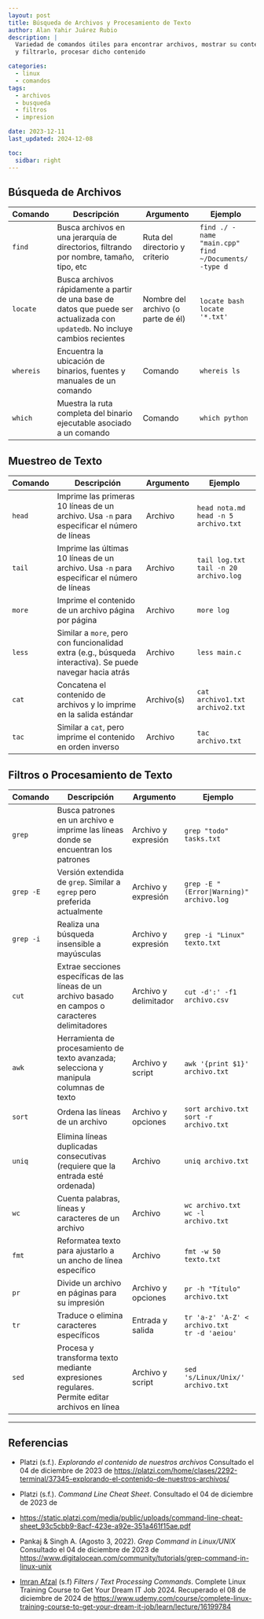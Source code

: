 ```yaml
---
layout: post
title: Búsqueda de Archivos y Procesamiento de Texto
author: Alan Yahir Juárez Rubio
description: |
  Variedad de comandos útiles para encontrar archivos, mostrar su contenido
  y filtrarlo, procesar dicho contenido

categories:
  - linux
  - comandos
tags:
  - archivos
  - busqueda
  - filtros
  - impresion

date: 2023-12-11
last_updated: 2024-12-08

toc:
  sidbar: right
---
```


## Búsqueda de Archivos

| Comando   | Descripción                                                                                                                     | Argumento                          | Ejemplo                                                   |
| --------- | ------------------------------------------------------------------------------------------------------------------------------- | ---------------------------------- | --------------------------------------------------------- |
| `find`    | Busca archivos en una jerarquía de directorios, filtrando por nombre, tamaño, tipo, etc                                         | Ruta del directorio y criterio     | `find ./ -name "main.cpp"`<br>`find ~/Documents/ -type d` |
| `locate`  | Busca archivos rápidamente a partir de una base de datos que puede ser actualizada con `updatedb`. No incluye cambios recientes | Nombre del archivo (o parte de él) | `locate bash`<br>`locate '*.txt'`                         |
| `whereis` | Encuentra la ubicación de binarios, fuentes y manuales de un comando                                                            | Comando                            | `whereis ls`                                              |
| `which`   | Muestra la ruta completa del binario ejecutable asociado a un comando                                                           | Comando                            | `which python`                                            |

## Muestreo de Texto

| Comando | Descripción                                                                                               | Argumento  | Ejemplo                                    |
| ------- | --------------------------------------------------------------------------------------------------------- | ---------- | ------------------------------------------ |
| `head`  | Imprime las primeras 10 líneas de un archivo. Usa `-n` para especificar el número de líneas               | Archivo    | `head nota.md`<br>`head -n 5 archivo.txt`  |
| `tail`  | Imprime las últimas 10 líneas de un archivo. Usa `-n` para especificar el número de líneas                | Archivo    | `tail log.txt`<br>`tail -n 20 archivo.log` |
| `more`  | Imprime el contenido de un archivo página por página                                                      | Archivo    | `more log`                                 |
| `less`  | Similar a `more`, pero con funcionalidad extra (e.g., búsqueda interactiva). Se puede navegar hacia atrás | Archivo    | `less main.c`                              |
| `cat`   | Concatena el contenido de archivos y lo imprime en la salida estándar                                     | Archivo(s) | `cat archivo1.txt archivo2.txt`            |
| `tac`   | Similar a `cat`, pero imprime el contenido en orden inverso                                               | Archivo    | `tac archivo.txt`                          |

## Filtros o Procesamiento de Texto

| Comando   | Descripción                                                                                          | Argumento             | Ejemplo                                           |
| --------- | ---------------------------------------------------------------------------------------------------- | --------------------- | ------------------------------------------------- |
| `grep`    | Busca patrones en un archivo e imprime las líneas donde se encuentran los patrones                   | Archivo y expresión   | `grep "todo" tasks.txt`                           |
| `grep -E` | Versión extendida de `grep`. Similar a `egrep` pero preferida actualmente                            | Archivo y expresión   | `grep -E "(Error\|Warning)" archivo.log`          |
| `grep -i` | Realiza una búsqueda insensible a mayúsculas                                                         | Archivo y expresión   | `grep -i "Linux" texto.txt`                       |
| `cut`     | Extrae secciones específicas de las líneas de un archivo basado en campos o caracteres delimitadores | Archivo y delimitador | `cut -d':' -f1 archivo.csv`                       |
| `awk`     | Herramienta de procesamiento de texto avanzada; selecciona y manipula columnas de texto              | Archivo y script      | `awk '{print $1}' archivo.txt`                    |
| `sort`    | Ordena las líneas de un archivo                                                                      | Archivo y opciones    | `sort archivo.txt`<br>`sort -r archivo.txt`       |
| `uniq`    | Elimina líneas duplicadas consecutivas (requiere que la entrada esté ordenada)                       | Archivo               | `uniq archivo.txt`                                |
| `wc`      | Cuenta palabras, líneas y caracteres de un archivo                                                   | Archivo               | `wc archivo.txt`<br>`wc -l archivo.txt`           |
| `fmt`     | Reformatea texto para ajustarlo a un ancho de línea específico                                       | Archivo               | `fmt -w 50 texto.txt`                             |
| `pr`      | Divide un archivo en páginas para su impresión                                                       | Archivo y opciones    | `pr -h "Título" archivo.txt`                      |
| `tr`      | Traduce o elimina caracteres específicos                                                             | Entrada y salida      | `tr 'a-z' 'A-Z' < archivo.txt`<br>`tr -d 'aeiou'` |
| `sed`     | Procesa y transforma texto mediante expresiones regulares. Permite editar archivos en línea          | Archivo y script      | `sed 's/Linux/Unix/' archivo.txt`                 |

<div style="page-break-after: always;"></div>

---

## Referencias

- Platzi
  (s.f.).
  _Explorando el contenido de nuestros archivos_
  Consultado el 04 de diciembre de 2023 de
  <https://platzi.com/home/clases/2292-terminal/37345-explorando-el-contenido-de-nuestros-archivos/>

- Platzi
  (s.f.).
  _Command Line Cheat Sheet_.
  Consultado el 04 de diciembre de 2023 de
- <https://static.platzi.com/media/public/uploads/command-line-cheat-sheet_93c5cbb9-8acf-423e-a92e-351a461f15ae.pdf>

- Pankaj & Singh A.
  (Agosto 3, 2022).
  _Grep Command in Linux/UNIX_
  Consultado el 04 de diciembre de 2023 de
  <https://www.digitalocean.com/community/tutorials/grep-command-in-linux-unix>

- [Imran Afzal](https://www.udemy.com/course/complete-linux-training-course-to-get-your-dream-it-job/#instructor-1)
  (s.f)
  _Filters / Text Processing Commands_.
  Complete Linux Training Course to Get Your Dream IT Job 2024.
  Recuperado el 08 de diciembre de 2024 de
  <https://www.udemy.com/course/complete-linux-training-course-to-get-your-dream-it-job/learn/lecture/16199784>
